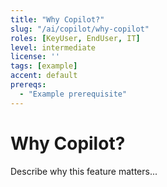 ```yaml
---
title: "Why Copilot?"
slug: "/ai/copilot/why-copilot"
roles: [KeyUser, EndUser, IT]
level: intermediate
license: ''
tags: [example]
accent: default
prereqs:
  - "Example prerequisite"
---
```


# Why Copilot?

Describe why this feature matters...
